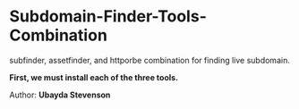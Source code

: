 # Subdomain-Finder-Tools-Combination
subfinder, assetfinder, and httporbe combination for finding live subdomain.

**First, we must install each of the three tools.**



Author: **Ubayda Stevenson**
